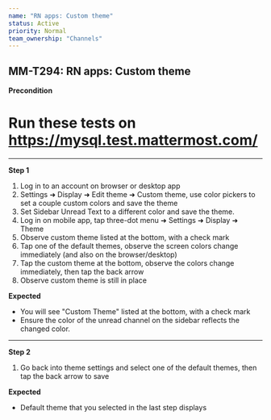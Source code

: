 ```yaml
---
name: "RN apps: Custom theme"
status: Active
priority: Normal
team_ownership: "Channels"
---
```


## MM-T294: RN apps: Custom theme

**Precondition**

# Run these tests on <https://mysql.test.mattermost.com/>

---

**Step 1**

1. Log in to an account on browser or desktop app
2. Settings ➜ Display ➜ Edit theme ➜ Custom theme, use color pickers to set a couple custom colors and save the theme
3. Set Sidebar Unread Text to a different color and save the theme.
4. Log in on mobile app, tap three-dot menu ➜ Settings ➜ Display ➜ Theme
5. Observe custom theme listed at the bottom, with a check mark
6. Tap one of the default themes, observe the screen colors change immediately (and also on the browser/desktop)
7. Tap the custom theme at the bottom, observe the colors change immediately, then tap the back arrow
8. Observe custom theme is still in place

**Expected**

- You will see "Custom Theme" listed at the bottom, with a check mark
- Ensure the color of the unread channel on the sidebar reflects the changed color.

---

**Step 2**

1. Go back into theme settings and select one of the default themes, then tap the back arrow to save

**Expected**

- Default theme that you selected in the last step displays
